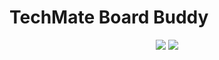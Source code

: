 # TechMate Board Buddy

<p align="center">
<img src="https://img.shields.io/sonar/quality_gate/Techmate-Chess_BoardBuddy/main?server=https%3A%2F%2Fsonarcloud.io&style=plastic&logo=sonarcloud"/>
<img src="https://img.shields.io/github/checks-status/Techmate-chess/BoardBuddy/init?style=plastic&logo=githubactions
"/></p>